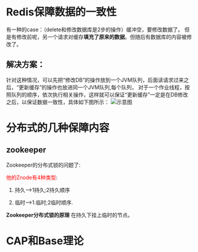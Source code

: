 # Redis保障数据的一致性
有一种的case：（delete和修改数据库是2步的操作）缓冲空，要修改数据了。
但是有修改前呢，另一个请求对缓存**填充了原来的数据**。但随后有数据库的内容被修改了。
## 解决方案：
针对这种情况，可以先把“修改DB”的操作放到一个JVM队列，后面读请求过来之后，“更新缓存”的操作也放进同一个JVM队列,每个队列，
对于一个作业线程，按照队列的顺序，依次执行相关操作，这样就可以保证“更新缓存”一定是在DB修改之后，以保证数据一致性，具体如下图所示：
![示意图](https://img-blog.csdnimg.cn/20190322174249523.png?x-oss-process=image/watermark,type_ZmFuZ3poZW5naGVpdGk,shadow_10,text_aHR0cHM6Ly9ibG9nLmNzZG4ubmV0L2dseTEyNTYyODgzMDc=,size_16,color_FFFFFF,t_70)
# 分布式的几种保障内容
## zookeeper
Zookeeper的分布式锁的问题了:

<font color='red'>他的Znode有4种类型</font>:

1) 持久-->1持久;2持久顺序

2) 临时-->1.临时;2临时顺序.

**Zookeeper分布式锁的原理**
在持久下挂上临时的节点。
# CAP和Base理论
